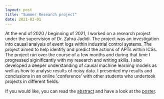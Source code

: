 ```yaml
---
layout: post
title: "Summer Research project"
date: 2021-02-01
---
```


At the end of 2020 / beginning of 2021, I worked on a research project under the supervision of Dr. Zahra Jadidi. The project was an investigation into causal analysis of event logs within industrial control systems. The project aimed to help identify and predict the actions of APTs within ICSs. The project ran over the course of a few months and during that time I progressed siginificantly with my research and writing skills. I also developed a deeper understanding of causal machine learning models as well as how to analyse results of noisy data. I presented my results and conclusions in an online 'conference' with other students who undertook projects in different fields. 

If you would like, you can read the <a href="/files/abstract.pdf" class="download" title="download abstract">abstract</a> and have a look at the <a href="/files/poster.pdf" class="download" title="download poster">poster</a>. 